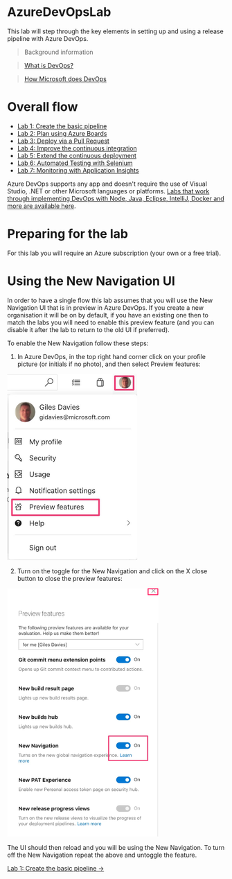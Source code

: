 # AzureDevOpsLab

This lab will step through the key elements in setting up and using a release pipeline with Azure DevOps.

>Background information

>[What is DevOps?](https://www.visualstudio.com/learn/what-is-devops/)

>[How Microsoft does DevOps](https://www.visualstudio.com/learn/devops-at-microsoft/)

# Overall flow

- [Lab 1: Create the basic pipeline](https://github.com/gidavies/AzureDevOpsLab/blob/master/AzureDevOpsLab1.md)
- [Lab 2: Plan using Azure Boards](https://github.com/gidavies/AzureDevOpsLab/blob/master/AzureDevOpsLab2.md)
- [Lab 3: Deploy via a Pull Request](https://github.com/gidavies/AzureDevOpsLab/blob/master/AzureDevOpsLab3.md)
- [Lab 4: Improve the continuous integration](https://github.com/gidavies/AzureDevOpsLab/blob/master/AzureDevOpsLab4.md)
- [Lab 5: Extend the continuous deployment](https://github.com/gidavies/AzureDevOpsLab/blob/master/AzureDevOpsLab5.md)
- [Lab 6: Automated Testing with Selenium](https://github.com/gidavies/AzureDevOpsLab/blob/master/AzureDevOpsLab6.md)
- [Lab 7: Monitoring with Application Insights](https://github.com/gidavies/AzureDevOpsLab/blob/master/AzureDevOpsLab7.md)

Azure DevOps supports any app and doesn't require the use of Visual Studio, .NET or other Microsoft languages or platforms. [Labs that work through implementing DevOps with Node, Java, Eclipse, IntelliJ, Docker and more are available here](https://www.azuredevopslabs.com/).

# Preparing for the lab

For this lab you will require an Azure subscription (your own or a free trial).

# Using the New Navigation UI

In order to have a single flow this lab assumes that you will use the New Navigation UI that is in preview in Azure DevOps. If you create a new organisation it will be on by default, if you have an existing one then to match the labs you will need to enable this preview feature (and you can disable it after the lab to return to the old UI if preferred).

To enable the New Navigation follow these steps:

1. In Azure DevOps, in the top right hand corner click on your profile picture (or initials if no photo), and then select Preview features:
<img src="images/NewUI1.png" width="300"/>

2. Turn on the toggle for the New Navigation and click on the X close button to close the preview features: 
<img src="images/NewUI2.png" width="350"/>

The UI should then reload and you will be using the New Navigation. To turn off the New Navigation repeat the above and untoggle the feature.

[Lab 1: Create the basic pipeline ->](https://github.com/gidavies/AzureDevOpsLab/blob/master/AzureDevOpsLab1.md)

